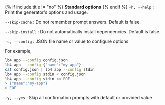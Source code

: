 <!-- prettier-ignore-start -->
{% if include.title != "no" %}
**Standard options**
{% endif %}
`-h, --help`
: Print the generator's options and usage.

`--skip-cache`
: Do not remember prompt answers. Default is false.

`--skip-install`
: Do not automatically install dependencies. Default is false.

`-c, --config`
: JSON file name or value to configure options

For example,
```sh
lb4 app --config config.json
lb4 app --config {"name":"my-app"}
cat config.json | lb4 app --config stdin
lb4 app --config stdin < config.json
lb4 app --config stdin << EOF
> {"name":"my-app"}
> EOF
```

`-y, --yes`
: Skip all confirmation prompts with default or provided value
<!-- prettier-ignore-end -->
